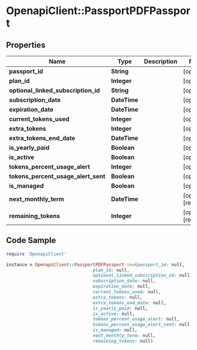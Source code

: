 # OpenapiClient::PassportPDFPassport

## Properties

Name | Type | Description | Notes
------------ | ------------- | ------------- | -------------
**passport_id** | **String** |  | [optional] 
**plan_id** | **Integer** |  | [optional] 
**optional_linked_subscription_id** | **String** |  | [optional] 
**subscription_date** | **DateTime** |  | [optional] 
**expiration_date** | **DateTime** |  | [optional] 
**current_tokens_used** | **Integer** |  | [optional] 
**extra_tokens** | **Integer** |  | [optional] 
**extra_tokens_end_date** | **DateTime** |  | [optional] 
**is_yearly_paid** | **Boolean** |  | [optional] 
**is_active** | **Boolean** |  | [optional] 
**tokens_percent_usage_alert** | **Integer** |  | [optional] 
**tokens_percent_usage_alert_sent** | **Boolean** |  | [optional] 
**is_managed** | **Boolean** |  | [optional] 
**next_monthly_term** | **DateTime** |  | [optional] [readonly] 
**remaining_tokens** | **Integer** |  | [optional] [readonly] 

## Code Sample

```ruby
require 'OpenapiClient'

instance = OpenapiClient::PassportPDFPassport.new(passport_id: null,
                                 plan_id: null,
                                 optional_linked_subscription_id: null,
                                 subscription_date: null,
                                 expiration_date: null,
                                 current_tokens_used: null,
                                 extra_tokens: null,
                                 extra_tokens_end_date: null,
                                 is_yearly_paid: null,
                                 is_active: null,
                                 tokens_percent_usage_alert: null,
                                 tokens_percent_usage_alert_sent: null,
                                 is_managed: null,
                                 next_monthly_term: null,
                                 remaining_tokens: null)
```


